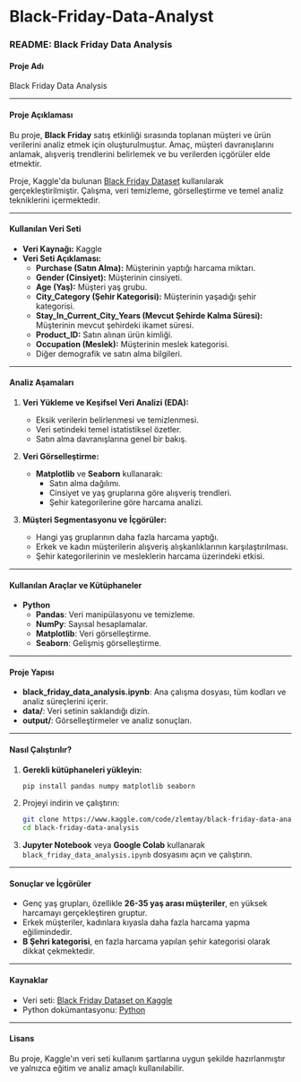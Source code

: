# Black-Friday-Data-Analyst
### README: **Black Friday Data Analysis**

#### **Proje Adı**
Black Friday Data Analysis

---

#### **Proje Açıklaması**
Bu proje, **Black Friday** satış etkinliği sırasında toplanan müşteri ve ürün verilerini analiz etmek için oluşturulmuştur. Amaç, müşteri davranışlarını anlamak, alışveriş trendlerini belirlemek ve bu verilerden içgörüler elde etmektir. 

Proje, Kaggle'da bulunan [Black Friday Dataset](https://www.kaggle.com/code/zlemtay/black-friday-data-analysis/edit/run/208264624) kullanılarak gerçekleştirilmiştir. Çalışma, veri temizleme, görselleştirme ve temel analiz tekniklerini içermektedir.

---

#### **Kullanılan Veri Seti**
- **Veri Kaynağı:** Kaggle 
- **Veri Seti Açıklaması:**
  - **Purchase (Satın Alma):** Müşterinin yaptığı harcama miktarı.
  - **Gender (Cinsiyet):** Müşterinin cinsiyeti.
  - **Age (Yaş):** Müşteri yaş grubu.
  - **City_Category (Şehir Kategorisi):** Müşterinin yaşadığı şehir kategorisi.
  - **Stay_In_Current_City_Years (Mevcut Şehirde Kalma Süresi):** Müşterinin mevcut şehirdeki ikamet süresi.
  - **Product_ID:** Satın alınan ürün kimliği.
  - **Occupation (Meslek):** Müşterinin meslek kategorisi.
  - Diğer demografik ve satın alma bilgileri.

---

#### **Analiz Aşamaları**
1. **Veri Yükleme ve Keşifsel Veri Analizi (EDA):**
   - Eksik verilerin belirlenmesi ve temizlenmesi.
   - Veri setindeki temel istatistiksel özetler.
   - Satın alma davranışlarına genel bir bakış.

2. **Veri Görselleştirme:**
   - **Matplotlib** ve **Seaborn** kullanarak:
     - Satın alma dağılımı.
     - Cinsiyet ve yaş gruplarına göre alışveriş trendleri.
     - Şehir kategorilerine göre harcama analizi.

3. **Müşteri Segmentasyonu ve İçgörüler:**
   - Hangi yaş gruplarının daha fazla harcama yaptığı.
   - Erkek ve kadın müşterilerin alışveriş alışkanlıklarının karşılaştırılması.
   - Şehir kategorilerinin ve mesleklerin harcama üzerindeki etkisi.

---

#### **Kullanılan Araçlar ve Kütüphaneler**
- **Python**
  - **Pandas**: Veri manipülasyonu ve temizleme.
  - **NumPy**: Sayısal hesaplamalar.
  - **Matplotlib**: Veri görselleştirme.
  - **Seaborn**: Gelişmiş görselleştirme.

---

#### **Proje Yapısı**
- **black_friday_data_analysis.ipynb**: Ana çalışma dosyası, tüm kodları ve analiz süreçlerini içerir.
- **data/**: Veri setinin saklandığı dizin.
- **output/**: Görselleştirmeler ve analiz sonuçları.

---

#### **Nasıl Çalıştırılır?**
1. **Gerekli kütüphaneleri yükleyin:**
   ```bash
   pip install pandas numpy matplotlib seaborn
   ```
2. Projeyi indirin ve çalıştırın:
   ```bash
   git clone https://www.kaggle.com/code/zlemtay/black-friday-data-analysis
   cd black-friday-data-analysis
   ```
3. **Jupyter Notebook** veya **Google Colab** kullanarak `black_friday_data_analysis.ipynb` dosyasını açın ve çalıştırın.

---

#### **Sonuçlar ve İçgörüler**
- Genç yaş grupları, özellikle **26-35 yaş arası müşteriler**, en yüksek harcamayı gerçekleştiren gruptur.
- Erkek müşteriler, kadınlara kıyasla daha fazla harcama yapma eğilimindedir.
- **B Şehri kategorisi**, en fazla harcama yapılan şehir kategorisi olarak dikkat çekmektedir.

---

#### **Kaynaklar**
- Veri seti: [Black Friday Dataset on Kaggle](https://www.kaggle.com/datasets/sdolezel/black-friday)
- Python dokümantasyonu: [Python](https://www.python.org/)

---

#### **Lisans**
Bu proje, Kaggle'ın veri seti kullanım şartlarına uygun şekilde hazırlanmıştır ve yalnızca eğitim ve analiz amaçlı kullanılabilir.

